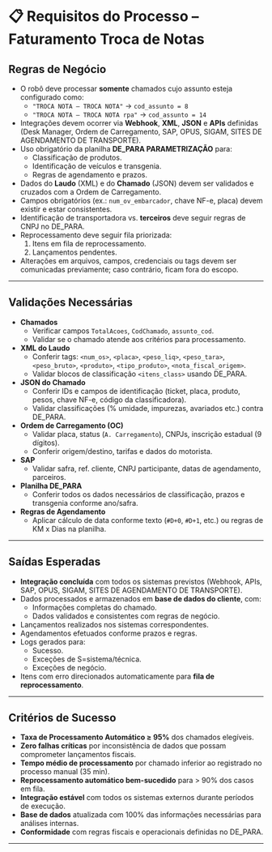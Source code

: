 # 📋 Requisitos do Processo – Faturamento Troca de Notas

## Regras de Negócio
- O robô deve processar **somente** chamados cujo assunto esteja configurado como:
  - `"TROCA NOTA – TROCA NOTA"` → `cod_assunto = 8`
  - `"TROCA NOTA – TROCA NOTA rpa"` → `cod_assunto = 14`
- Integrações devem ocorrer via **Webhook**, **XML**, **JSON** e **APIs** definidas (Desk Manager, Ordem de Carregamento, SAP, OPUS, SIGAM, SITES DE AGENDAMENTO DE TRANSPORTE).
- Uso obrigatório da planilha **DE_PARA PARAMETRIZAÇÃO** para:
  - Classificação de produtos.
  - Identificação de veículos e transgenia.
  - Regras de agendamento e prazos.
- Dados do **Laudo** (XML) e do **Chamado** (JSON) devem ser validados e cruzados com a Ordem de Carregamento.
- Campos obrigatórios (ex.: `num_ov_embarcador`, chave NF-e, placa) devem existir e estar consistentes.
- Identificação de transportadora vs. **terceiros** deve seguir regras de CNPJ no DE_PARA.
- Reprocessamento deve seguir fila priorizada:
  1. Itens em fila de reprocessamento.
  2. Lançamentos pendentes.
- Alterações em arquivos, campos, credenciais ou tags devem ser comunicadas previamente; caso contrário, ficam fora do escopo.

---

## Validações Necessárias
- **Chamados**
  - Verificar campos `TotalAcoes`, `CodChamado`, `assunto_cod`.
  - Validar se o chamado atende aos critérios para processamento.
- **XML do Laudo**
  - Conferir tags: `<num_os>`, `<placa>`, `<peso_liq>`, `<peso_tara>`, `<peso_bruto>`, `<produto>`, `<tipo_produto>`, `<nota_fiscal_origem>`.
  - Validar blocos de classificação `<itens_class>` usando DE_PARA.
- **JSON do Chamado**
  - Conferir IDs e campos de identificação (ticket, placa, produto, pesos, chave NF-e, código da classificadora).
  - Validar classificações (% umidade, impurezas, avariados etc.) contra DE_PARA.
- **Ordem de Carregamento (OC)**
  - Validar placa, status (`A. Carregamento`), CNPJs, inscrição estadual (9 dígitos).
  - Conferir origem/destino, tarifas e dados do motorista.
- **SAP**
  - Validar safra, ref. cliente, CNPJ participante, datas de agendamento, parceiros.
- **Planilha DE_PARA**
  - Conferir todos os dados necessários de classificação, prazos e transgenia conforme ano/safra.
- **Regras de Agendamento**
  - Aplicar cálculo de data conforme texto (`#D+0`, `#D+1`, etc.) ou regras de KM x Dias na planilha.

---

## Saídas Esperadas
- **Integração concluída** com todos os sistemas previstos (Webhook, APIs, SAP, OPUS, SIGAM, SITES DE AGENDAMENTO DE TRANSPORTE).
- Dados processados e armazenados em **base de dados do cliente**, com:
  - Informações completas do chamado.
  - Dados validados e consistentes com regras de negócio.
- Lançamentos realizados nos sistemas correspondentes.
- Agendamentos efetuados conforme prazos e regras.
- Logs gerados para:
  - Sucesso.
  - Exceções de S=sistema/técnica.
  - Exceções de negócio.
- Itens com erro direcionados automaticamente para **fila de reprocessamento**.

---

## Critérios de Sucesso
- **Taxa de Processamento Automático ≥ 95%** dos chamados elegíveis.
- **Zero falhas críticas** por inconsistência de dados que possam comprometer lançamentos fiscais.
- **Tempo médio de processamento** por chamado inferior ao registrado no processo manual (35 min).
- **Reprocessamento automático bem-sucedido** para > 90% dos casos em fila.
- **Integração estável** com todos os sistemas externos durante períodos de execução.
- **Base de dados** atualizada com 100% das informações necessárias para análises internas.
- **Conformidade** com regras fiscais e operacionais definidas no DE_PARA.

---

